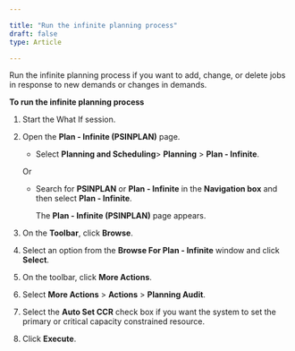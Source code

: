 ```yaml
---

title: "Run the infinite planning process"
draft: false
type: Article

---
```


Run the infinite planning process if you want to add, change, or delete jobs in response to new demands or changes in demands.

**To run the infinite planning process**

1. Start the What If session.

1. Open the **Plan - Infinite (PSINPLAN)** page.

    - Select **Planning and Scheduling**> **Planning** > **Plan - Infinite**.

    Or

    - Search for **PSINPLAN** or **Plan - Infinite** in the **Navigation box** and then select **Plan - Infinite**.

        The **Plan - Infinite (PSINPLAN)** page appears.

2. On the **Toolbar**, click **Browse**.

3. Select an option from the **Browse For Plan - Infinite** window and click **Select**.

4. On the toolbar, click **More Actions**.

5. Select **More Actions** > **Actions** > **Planning Audit**.

6. Select the **Auto Set CCR** check box if you want the system to set the primary or critical capacity constrained resource.

7. Click **Execute**.

​